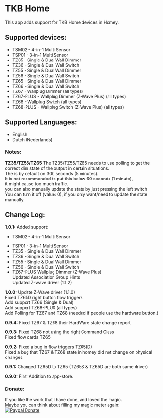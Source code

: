 # TKB Home
This app adds support for TKB Home devices in Homey.

## Supported devices:
+ TSM02 - 4-in-1 Multi Sensor
+ TSP01 - 3-in-1 Multi Sensor
+ TZ35 - Single & Dual Wall Dimmer
+ TZ36 - Single & Dual Wall Switch
+ TZ55 - Single & Dual Wall Dimmer
+ TZ56 - Single & Dual Wall Switch
+ TZ65 - Single & Dual Wall Dimmer
+ TZ66 - Single & Dual Wall Switch
+ TZ67 - Wallplug Dimmer (all types)
+ TZ67-PLUS - Wallplug Dimmer (Z-Wave Plus) (all types)
+ TZ68 - Wallplug Switch (all types)
+ TZ68-PLUS - Wallplug Switch (Z-Wave Plus) (all types)

## Supported Languages:
* English
* Dutch (Nederlands)

### Notes:
**TZ35/TZ55/TZ65**
The TZ35/TZ55/TZ65 needs to use polling to get the correct dim state of the output in certain situations.  
The is by default on 300 seconds (5 minutes).  
It is not recommended to put this below 60 seconds (1 minute),  
it might cause too much traffic.  
you can also manually update the state by just pressing the left switch  
You can turn it off (value: 0), if you only want/need to update the state manually

## Change Log:
**1.0.1:**
Added support:
+ TSM02 - 4-in-1 Multi Sensor
* TSP01 - 3-in-1 Multi Sensor
* TZ35 - Single & Dual Wall Dimmer
* TZ36 - Single & Dual Wall Switch
* TZ55 - Single & Dual Wall Dimmer
* TZ56 - Single & Dual Wall Switch
* TZ67-PLUS Wallplug Dimmer (Z-Wave Plus)  
Updated Association Group Hints  
Updated Z-wave driver (1.1.2)

**1.0.0:**
Update Z-Wave driver (1.1.0)  
Fixed TZ65D right button flow triggers  
Add support TZ66 (Single & Dual)  
Add support TZ68-PLUS (all types)  
Add Polling for TZ67 and TZ68 (needed if people use the hardware button.)

**0.9.4:**
Fixed TZ67 & TZ68 their HardWare state change report

**0.9.3:**
Fixed TZ68 not using the right Command Class  
Fixed flow cards TZ65

**0.9.2:**
Fixed a bug in flow triggers TZ65(D)  
Fixed a bug that TZ67 & TZ68 state in homey did not change on physical changes

**0.9.1:**
Changed TZ65D to TZ65 (TZ65S & TZ65D are both same driver)  

**0.9.0:**
First Addition to app-store.

### Donate:
If you like the work that I have done, and loved the magic.  
Maybe you can think about filling my magic meter again:  
[![Paypal Donate](https://www.paypalobjects.com/en_US/i/btn/btn_donate_LG.gif)](https://www.paypal.com/cgi-bin/webscr?cmd=_s-xclick&hosted_button_id=CH7AVGUY9KEQJ)
